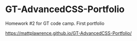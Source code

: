# GT-AdvancedCSS-Portfolio
Homework #2 for GT code camp. First portfolio


https://mattplawrence.github.io/GT-AdvancedCSS-Portfolio/